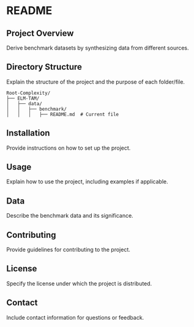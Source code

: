 # README

## Project Overview
Derive benchmark datasets by synthesizing data from different sources.

## Directory Structure
Explain the structure of the project and the purpose of each folder/file.

```
Root-Complexity/
├── ELM-TAM/
│   ├── data/
│   │   ├── benchmark/
│   │   │   ├── README.md  # Current file
```

## Installation
Provide instructions on how to set up the project.

## Usage
Explain how to use the project, including examples if applicable.

## Data
Describe the benchmark data and its significance.

## Contributing
Provide guidelines for contributing to the project.

## License
Specify the license under which the project is distributed.

## Contact
Include contact information for questions or feedback.